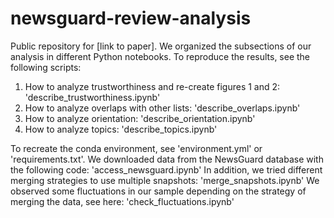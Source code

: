 # newsguard-review-analysis

Public repository for [link to paper].
We organized the subsections of our analysis in different Python notebooks. To reproduce the results, see the following scripts: 
1. How to analyze trustworthiness and re-create figures 1 and 2: 'describe_trustworthiness.ipynb'
3. How to analyze overlaps with other lists: 'describe_overlaps.ipynb'
4. How to analyze orientation: 'describe_orientation.ipynb'
5. How to analyze topics: 'describe_topics.ipynb'


To recreate the conda environment, see 'environment.yml' or 'requirements.txt'.
We downloaded data from the NewsGuard database with the following code: 'access_newsguard.ipynb'
In addition, we tried different merging strategies to use multiple snapshots: 'merge_snapshots.ipynb'
We observed some fluctuations in our sample depending on the strategy of merging the data, see here: 'check_fluctuations.ipynb'

